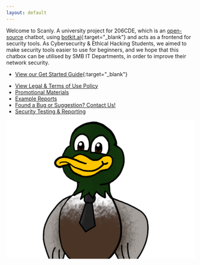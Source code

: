 ```yaml
---
layout: default
---
```

Welcome to Scanly. A university project for 206CDE, which is an [open-source](/licence/) chatbot, using [botkit.ai](https://botkit.ai/){:target="_blank"} and acts as a frontend for security tools. As Cybersecurity & Ethical Hacking Students, we aimed to make security tools easier to use for beginners, and we hope that this chatbox can be utilised by SMB IT Departments, in order to improve their network security.

- [View our Get Started Guide](/getstarted.pdf){:target="_blank"}
<!-- - [Demo](/scanly/) //Removed until demo goes 'live'-->
- [View Legal & Terms of Use Policy](/legal/)
- [Promotional Materials](/promo/)
- [Example Reports](/reports/)
- [Found a Bug or Suggestion? Contact Us!](/contact/)
- [Security Testing & Reporting](/security/)

![Business Duck](assets/duck-business.png)
